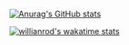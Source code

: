 [![Anurag's GitHub stats](https://github-readme-stats.vercel.app/api?username=botscripter&count_private=true&show_icons=true&theme=calm)](https://github.com/anuraghazra/github-readme-stats)

[![willianrod's wakatime stats](https://github-readme-stats.vercel.app/api/wakatime?username=botscripter)](https://github.com/anuraghazra/github-readme-stats)
